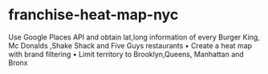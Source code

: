 # franchise-heat-map-nyc
Use Google Places API and obtain lat,long information of every Burger King, Mc Donalds ,Shake Shack and Five Guys restaurants • Create a heat map with brand filtering • Limit territory to Brooklyn,Queens, Manhattan and Bronx

